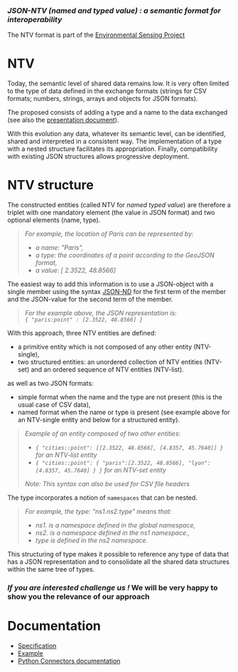 ### *JSON-NTV (named and typed value) : a semantic format for interoperability*

The NTV format is part of the [Environmental Sensing Project](https://github.com/loco-philippe/Environmental-Sensing#readme)

# NTV
    
Today, the semantic level of shared data remains low. It is very often limited to the type of data defined in the exchange formats (strings for CSV formats; 
numbers, strings, arrays and objects for JSON formats).

The proposed consists of adding a type and a name to the data exchanged (see also the [presentation document](./documentation/JSON-NTV-standard.pdf)).

With this evolution any data, whatever its semantic level, can be identified, shared and interpreted in a consistent way.
The implementation of a type with a nested structure facilitates its appropriation.
Finally, compatibility with existing JSON structures allows progressive deployment.

# NTV structure

The constructed entities (called NTV for *named typed value*) are therefore a triplet with one mandatory element (the value in JSON format) and two optional elements (name, type).
>
> *For example, the location of Paris can be represented by:*
> - *a name: "Paris",*
> - *a type: the coordinates of a point according to the GeoJSON format,*
> - *a value: [ 2.3522, 48.8566]*

The easiest way to add this information is to use a JSON-object with a single member using the syntax [JSON-ND](https://github.com/glenkleidon/JSON-ND) for the first term of the member and the JSON-value for the second term of the member.
>
> *For the example above, the JSON representation is:*    
> *```{ "paris:point" : [2.3522, 48.8566] }```*

With this approach, three NTV entities are defined:
- a primitive entity which is not composed of any other entity (NTV-single),
- two structured entities: an unordered collection of NTV entities (NTV-set) and an ordered sequence of NTV entities (NTV-list).
      
as well as two JSON formats:
- simple format when the name and the type are not present (this is the usual case of CSV data),
- named format when the name or type is present (see example above for an NTV-single entity and below for a structured entity).
>
> *Example of an entity composed of two other entities:*
> - *```{ "cities::point": [[2.3522, 48.8566], [4.8357, 45.7640]] }``` for an NTV-list entity*
> - *```{ "cities::point": { "paris":[2.3522, 48.8566], "lyon":[4.8357, 45.7640] } }``` for an NTV-set entity*
>
> *Note: This syntax can also be used for CSV file headers*

The type incorporates a notion of `namespaces` that can be nested.
> *For example, the type: "ns1.ns2.type" means that:*
> - *ns1. is a namespace defined in the global namespace,*
> - *ns2. is a namespace defined in the ns1 namespace.,*
> - *type is defined in the ns2 namespace.*    
    
This structuring of type makes it possible to reference any type of data that has a JSON representation and to consolidate all the shared data structures within the same tree of types.

### ***If you are interested challenge us !*** We will be very happy to show you the relevance of our approach

# Documentation

- [Specification](./documentation)
- [Example](./example)
- [Python Connectors documentation](https://loco-philippe.github.io/NTV/json_ntv.html)
